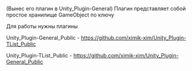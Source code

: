 (Вынес его плагин в Unity_Plugin-General)
Плагин представляет собой простое хранилище GameObject по ключу

Для работы нужны плагины

Unity_Plugin-General_Public - https://github.com/ximik-xim/Unity_Plugin-TList_Public

Unity_Plugin-TList_Public - https://github.com/ximik-xim/Unity_Plugin-General_Public
